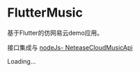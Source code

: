 # FlutterMusic

基于Flutter的仿网易云demo应用。



接口集成与 [nodeJs- NeteaseCloudMusicApi](https://github.com/Binaryify/NeteaseCloudMusicApi)



Loading...
